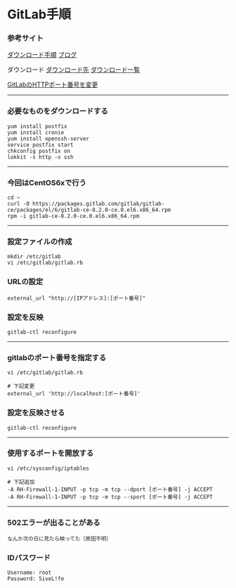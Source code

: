 
# GitLab手順

### 参考サイト
<a href="https://about.gitlab.com/downloads/">ダウンロード手順</a>
<a href="http://blog.katashiyo515.com/entry/2014/05/10/132205">ブログ</a>


ダウンロード
<a href="https://about.gitlab.com/downloads/archives/">ダウンロード先</a>
<a href="https://packages.gitlab.com/gitlab/gitlab-ce?filter=rpms">ダウンロード一覧</a>

<a href="http://ez-net.jp/article/42/LMtSMqNF/76wV8fNmgSLz/">GitLabのHTTPポート番号を変更</a>


---

### 必要なものをダウンロードする
    yum install postfix
    yum install cronie
    yum install openssh-server
    service postfix start
    chkconfig postfix on
    lokkit -s http -s ssh

----

### 今回はCentOS6xで行う
	cd ~
	curl -O https://packages.gitlab.com/gitlab/gitlab-ce/packages/el/6/gitlab-ce-8.2.0-ce.0.el6.x86_64.rpm
	rpm -i gitlab-ce-8.2.0-ce.0.el6.x86_64.rpm

---


### 設定ファイルの作成
	mkdir /etc/gitlab
	vi /etc/gitlab/gitlab.rb

### URLの設定
	external_url "http://[IPアドレス]:[ポート番号]"

### 設定を反映
	gitlab-ctl reconfigure

---

### gitlabのポート番号を指定する
	vi /etc/gitlab/gitlab.rb
	
    # 下記変更
	external_url 'http://localhost:[ポート番号]'


### 設定を反映させる
	gitlab-ctl reconfigure

---

### 使用するポートを開放する
	vi /etc/sysconfig/iptables
	
    # 下記追加
	-A RH-Firewall-1-INPUT -p tcp -m tcp --dport [ポート番号] -j ACCEPT
	-A RH-Firewall-1-INPUT -p tcp -m tcp --sport [ポート番号] -j ACCEPT

---

### 502エラーが出ることがある
	なんか次の日に見たら映ってた（原因不明）

### IDパスワード
	Username: root
	Password: 5iveL!fe


